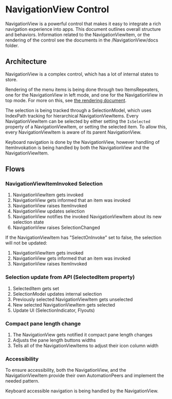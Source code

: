 # NavigationView Control

NavigationView is a powerful control that makes it easy to integrate a rich navigation experience into apps.
This document outlines overall structure and behaviors.
Information related to the NavigationViewItem, or the rendering of the control see the documents in the /NavigationView/docs folder.

## Architecture

NavigationView is a complex control, which has a lot of internal states to store.

Rendering of the menu items is being done through two ItemsRepeaters, one for the NavigationView in left mode, and one for the NavigationView in top mode.
For more on this, see [the rendering document](./docs/rendering.md).

The selection is being tracked through a SelectionModel, which uses IndexPath tracking for hierarchical NavigationViewItems.
Every NavigationViewItem can be selected by either setting the `IsSelected` property of a NavigationViewItem, or setting the selected item.
To allow this, every NavigationViewItem is aware of its parent NavigationView.

Keyboard navigation is done by the NavigationView, however handling of ItemInvokation is being handled by both the NavigationView and the NavigationViewItem.

## Flows

### NavigationViewItemInvoked Selection

1. NavigationViewItem gets invoked
2. NavigationView gets informed that an item was invoked
3. NavigationView raises ItemInvoked
4. NavigationView updates selection
5. NavigationView notifies the invoked NavigationViewItem about its new selection state
6. NavigationView raises SelectionChanged

If the NavigationViewItem has "SelectOnInvoke" set to false, the selection will not be updated:

1. NavigationViewItem gets invoked
2. NavigationView gets informed that an item was invoked
3. NavigationView raises ItemInvoked

### Selection update from API (SelectedItem property)

1. SelectedItem gets set
2. SelectionModel updates internal selection
3. Previously selected NavigationViewItem gets unselected
3. New selected NavigationViewItem gets selected
4. Update UI (SelectionIndicator, Flyouts)


### Compact pane length change
1. The NavigationView gets notified it compact pane length changes
2. Adjusts the pane length buttons widths
3. Tells all of the NavigationViewItems to adjust their icon column width


### Accessibility

To ensure accessibility, both the NavigationView, and the NavigationViewItem provide their own AutomationPeers and implement the needed pattern.

Keyboard accessible navigation is being handled by the NavigationView.